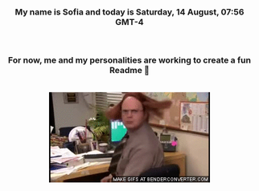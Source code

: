 


<div align="center">
<h3 >My name is Sofia and today is Saturday, 14 August, 07:56 GMT-4</h3><br>
<h3 >For now, me and my personalities are working to create a fun Readme 👋
</h3><br>
<img src='img/dwight.gif' alt='working...'/>
</div>
